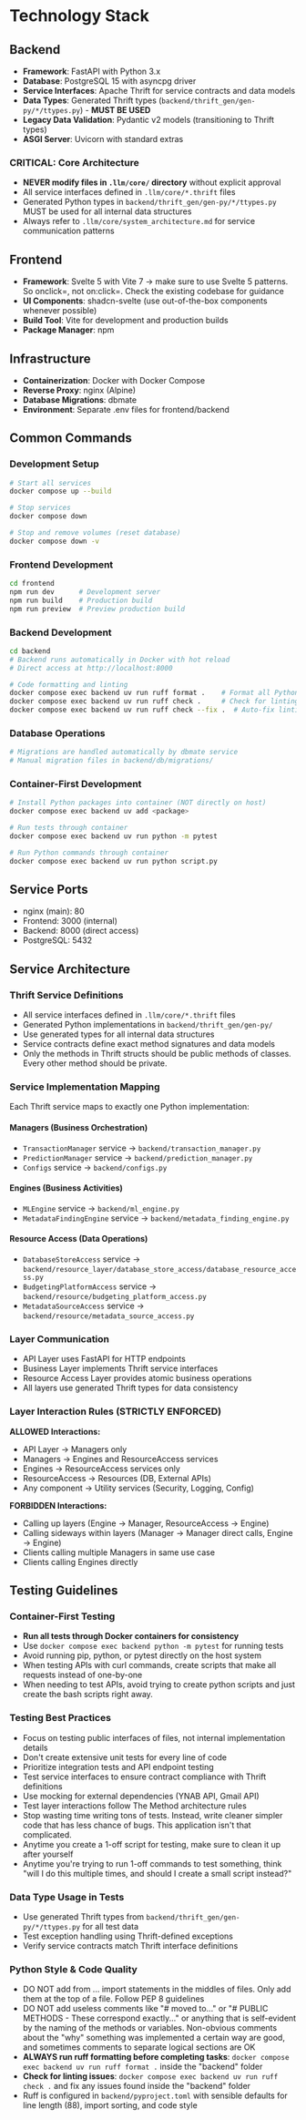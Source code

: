 # Technology Stack

## Backend
- **Framework**: FastAPI with Python 3.x
- **Database**: PostgreSQL 15 with asyncpg driver
- **Service Interfaces**: Apache Thrift for service contracts and data models
- **Data Types**: Generated Thrift types (`backend/thrift_gen/gen-py/*/ttypes.py`) - **MUST BE USED**
- **Legacy Data Validation**: Pydantic v2 models (transitioning to Thrift types)
- **ASGI Server**: Uvicorn with standard extras

### CRITICAL: Core Architecture
- **NEVER modify files in `.llm/core/` directory** without explicit approval
- All service interfaces defined in `.llm/core/*.thrift` files
- Generated Python types in `backend/thrift_gen/gen-py/*/ttypes.py` MUST be used for all internal data structures
- Always refer to `.llm/core/system_architecture.md` for service communication patterns

## Frontend
- **Framework**: Svelte 5 with Vite 7 -> make sure to use Svelte 5 patterns. So onclick=, not on:click=. Check the existing codebase for guidance
- **UI Components**: shadcn-svelte (use out-of-the-box components whenever possible)
- **Build Tool**: Vite for development and production builds
- **Package Manager**: npm

## Infrastructure
- **Containerization**: Docker with Docker Compose
- **Reverse Proxy**: nginx (Alpine)
- **Database Migrations**: dbmate
- **Environment**: Separate .env files for frontend/backend

## Common Commands

### Development Setup
```bash
# Start all services
docker compose up --build

# Stop services
docker compose down

# Stop and remove volumes (reset database)
docker compose down -v
```

### Frontend Development
```bash
cd frontend
npm run dev      # Development server
npm run build    # Production build
npm run preview  # Preview production build
```

### Backend Development
```bash
cd backend
# Backend runs automatically in Docker with hot reload
# Direct access at http://localhost:8000

# Code formatting and linting
docker compose exec backend uv run ruff format .    # Format all Python files inside the "backend" folder 
docker compose exec backend uv run ruff check .     # Check for linting issues inside the "backend" folder  
docker compose exec backend uv run ruff check --fix .  # Auto-fix linting issuesinside the "backend" folder 
```

### Database Operations
```bash
# Migrations are handled automatically by dbmate service
# Manual migration files in backend/db/migrations/
```

### Container-First Development
```bash
# Install Python packages into container (NOT directly on host)
docker compose exec backend uv add <package>

# Run tests through container
docker compose exec backend uv run python -m pytest

# Run Python commands through container
docker compose exec backend uv run python script.py
```

## Service Ports
- nginx (main): 80
- Frontend: 3000 (internal)
- Backend: 8000 (direct access)
- PostgreSQL: 5432
## Service Architecture

### Thrift Service Definitions
- All service interfaces defined in `.llm/core/*.thrift` files
- Generated Python implementations in `backend/thrift_gen/gen-py/`
- Use generated types for all internal data structures
- Service contracts define exact method signatures and data models
- Only the methods in Thrift structs should be public methods of classes. Every other method should be private.

### Service Implementation Mapping
Each Thrift service maps to exactly one Python implementation:

#### Managers (Business Orchestration)
- `TransactionManager` service → `backend/transaction_manager.py`
- `PredictionManager` service → `backend/prediction_manager.py`
- `Configs` service → `backend/configs.py`

#### Engines (Business Activities)
- `MLEngine` service → `backend/ml_engine.py`
- `MetadataFindingEngine` service → `backend/metadata_finding_engine.py`

#### Resource Access (Data Operations)
- `DatabaseStoreAccess` service → `backend/resource_layer/database_store_access/database_resource_access.py`
- `BudgetingPlatformAccess` service → `backend/resource/budgeting_platform_access.py`
- `MetadataSourceAccess` service → `backend/resource/metadata_source_access.py`

### Layer Communication
- API Layer uses FastAPI for HTTP endpoints
- Business Layer implements Thrift service interfaces
- Resource Access Layer provides atomic business operations
- All layers use generated Thrift types for data consistency

### Layer Interaction Rules (STRICTLY ENFORCED)

**ALLOWED Interactions:**
- API Layer → Managers only
- Managers → Engines and ResourceAccess services
- Engines → ResourceAccess services only
- ResourceAccess → Resources (DB, External APIs)
- Any component → Utility services (Security, Logging, Config)

**FORBIDDEN Interactions:**
- Calling up layers (Engine → Manager, ResourceAccess → Engine)
- Calling sideways within layers (Manager → Manager direct calls, Engine → Engine)
- Clients calling multiple Managers in same use case
- Clients calling Engines directly

## Testing Guidelines

### Container-First Testing
- **Run all tests through Docker containers for consistency**
- Use `docker compose exec backend python -m pytest` for running tests
- Avoid running pip, python, or pytest directly on the host system
- When testing APIs with curl commands, create scripts that make all requests instead of one-by-one
- When needing to test APIs, avoid trying to create python scripts and just create the bash scripts right away.

### Testing Best Practices
- Focus on testing public interfaces of files, not internal implementation details
- Don't create extensive unit tests for every line of code
- Prioritize integration tests and API endpoint testing
- Test service interfaces to ensure contract compliance with Thrift definitions
- Use mocking for external dependencies (YNAB API, Gmail API)
- Test layer interactions follow The Method architecture rules
- Stop wasting time writing tons of tests. Instead, write cleaner simpler code that has less chance of bugs. This application isn't that complicated.
- Anytime you create a 1-off script for testing, make sure to clean it up after yourself
- Anytime you're trying to run 1-off commands to test something, think "will I do this multiple times, and should I create a small script instead?"


### Data Type Usage in Tests
- Use generated Thrift types from `backend/thrift_gen/gen-py/*/ttypes.py` for all test data
- Test exception handling using Thrift-defined exceptions
- Verify service contracts match Thrift interface definitions

### Python Style & Code Quality
- DO NOT add from ... import statements in the middles of files. Only add them at the top of a file. Follow PEP 8 guidelines
- DO NOT add useless comments like "# moved to..." or "# PUBLIC METHODS - These correspond exactly..." or anything that is self-evident by the naming of the methods or variables. Non-obvious comments about the "why" something was implemented a certain way are good, and sometimes comments to separate logical sections are OK
- **ALWAYS run ruff formatting before completing tasks**: `docker compose exec backend uv run ruff format .` inside the "backend" folder 
- **Check for linting issues**: `docker compose exec backend uv run ruff check .` and fix any issues found inside the "backend" folder 
- Ruff is configured in `backend/pyproject.toml` with sensible defaults for line length (88), import sorting, and code style